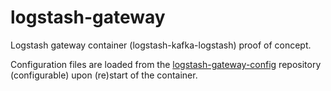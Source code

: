 # logstash-gateway
Logstash gateway container (logstash-kafka-logstash) proof of concept.

Configuration files are loaded from the [logstash-gateway-config](https://github.com/v42net/logstash-gateway-config) repository (configurable) upon (re)start of the container.
